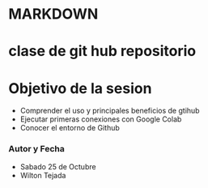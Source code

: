# MARKDOWN
# clase de git hub repositorio
# Objetivo de la sesion
- Comprender el uso y principales beneficios de gtihub
- Ejecutar primeras conexiones con Google Colab
- Conocer el entorno de Github

### Autor y Fecha
  * Sabado 25 de Octubre
  * Wilton Tejada
